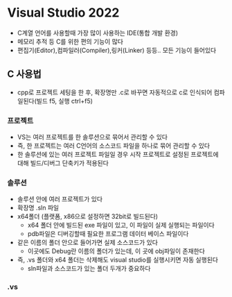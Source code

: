# Visual Studio 2022

- C계열 언어를 사용할때 가장 많이 사용하는 IDE(통합 개발 환경)
- 메모리 추적 등 C를 위한 편의 기능이 많다
- 편집기(Editor),컴파일러(Compiler),링커(Linker) 등등.. 모든 기능이 들어있다

## C 사용법

- cpp로 프로젝트 세팅을 한 후, 확장명만 .c로 바꾸면 자동적으로 c로 인식되어 컴파일된다(빌드 f5, 실행 ctrl+f5)

### 프로젝트

- VS는 여러 프로젝트를 한 솔루션으로 묶어서 관리할 수 있다
- 즉, 한 프로젝트는 여러 C언어의 소스코드 파일을 하나로 묶어 관리할 수 있다
- 한 솔루션에 있는 여러 프로젝트 파일일 경우 시작 프로젝트로 설정된 프로젝트에 대해 빌드/디버그 단축키가 적용된다

### 솔루션

- 솔루션 안에 여러 프로젝트가 있다
- 확장명 .sln 파일
- x64폴더 (플랫폼, x86으로 설정하면 32bit로 빌드된다)
  - x64 폴더 안에 빌드된 exe 파일이 있고, 이 파일이 실제 실행되는 파일이다
  - pdb파일은 디버깅할때 필요한 프로그램 데이터 베이스 파일이다
- 같은 이름의 폴더 안으로 들어가면 실제 소스코드가 있다
  - 이곳에도 Debug란 이름의 폴더가 있는데, 이 곳에 obj파일이 존재한다
- 즉, .vs 폴더와 x64 폴더는 삭제해도 visual studio를 실행시키면 자동 실행된다
  - sln파일과 소스코드가 있는 폴더 두개가 중요하다

### .vs

